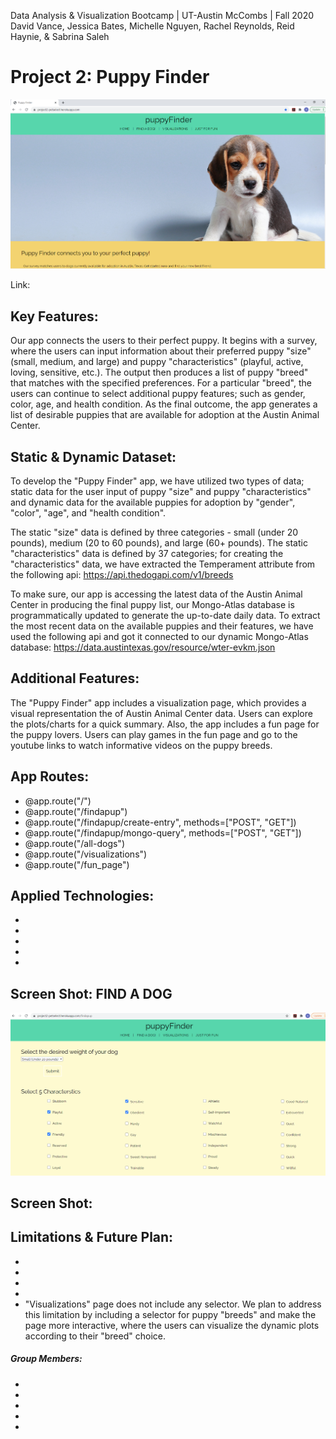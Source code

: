 Data Analysis & Visualization Bootcamp | UT-Austin McCombs | Fall 2020
David Vance, Jessica Bates, Michelle Nguyen, Rachel Reynolds, Reid Haynie, & Sabrina Saleh

# **Project 2: Puppy Finder**

![screen-1](ScreenShots/screen_1.PNG)

Link:

## Key Features:
Our app connects the users to their perfect puppy. It begins with a survey, where the users can input information about their preferred puppy "size" (small, medium, and large) and puppy "characteristics" (playful, active, loving, sensitive, etc.). The output then produces a list of puppy "breed" that matches with the specified preferences. For a particular "breed", the users can continue to select additional puppy features; such as gender, color, age, and health condition. As the final outcome, the app generates a list of desirable puppies that are available for adoption at the Austin Animal Center. 

## Static & Dynamic Dataset:
To develop the "Puppy Finder" app, we have utilized two types of data; static data for the user input of puppy "size" and puppy "characteristics" and dynamic data for the available puppies for adoption by "gender", "color", "age", and "health condition".

The static "size" data is defined by three categories - small (under 20 pounds), medium (20 to 60 pounds), and large (60+ pounds). The static "characteristics" data is defined by 37 categories; for creating the "characteristics" data, we have extracted the Temperament attribute from the following api: https://api.thedogapi.com/v1/breeds

To make sure, our app is accessing the latest data of the Austin Animal Center in producing the final puppy list, our Mongo-Atlas database is programmatically updated to generate the up-to-date daily data. To extract the most recent data on the available puppies and their features, we have used the following api and got it connected to our dynamic Mongo-Atlas database: https://data.austintexas.gov/resource/wter-evkm.json

## Additional Features:
The "Puppy Finder" app includes a visualization page, which provides a visual representation the of Austin Animal Center data. Users can explore the plots/charts for a quick summary. Also, the app includes a fun page for the puppy lovers. Users can play games in the fun page and go to the youtube links to watch informative videos on the puppy breeds. 

## App Routes:
* @app.route("/")
* @app.route("/findapup")
* @app.route("/findapup/create-entry", methods=["POST", "GET"])
* @app.route("/findapup/mongo-query", methods=["POST", "GET"])
* @app.route("/all-dogs")
* @app.route("/visualizations")
* @app.route("/fun_page")

## Applied Technologies:
* 
* 
* 
* 
* 

## Screen Shot: FIND A DOG
![screen-2](ScreenShots/screen_2.PNG)

## Screen Shot: 


## Limitations & Future Plan:
* 
* 
* 
* 
* "Visualizations" page does not include any selector. We plan to address this limitation by including a selector for puppy "breeds" and make the page more interactive, where the users can visualize the dynamic plots according to their "breed" choice. 


##### Group Members: 
* 
* 
* 
* 
* 



